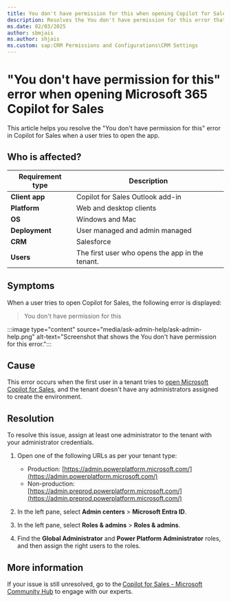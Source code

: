 ```yaml
---
title: You don't have permission for this when opening Copilot for Sales
description: Resolves the You don't have permission for this error that occurs in Microsoft 365 Copilot for Sales when a user tries to open the app.
ms.date: 02/03/2025
author: sbmjais
ms.author: shjais
ms.custom: sap:CRM Permissions and Configurations\CRM Settings
---
```


# "You don't have permission for this" error when opening Microsoft 365 Copilot for Sales

This article helps you resolve the "You don't have permission for this" error in Copilot for Sales when a user tries to open the app.

## Who is affected?

| Requirement type |Description  |
|---------|---------|
|**Client app**     |  Copilot for Sales Outlook add-in        |
|**Platform**     | Web and desktop clients         |
|**OS**     | Windows and Mac         |
|**Deployment**     | User managed and admin managed       |
|**CRM**     | Salesforce       |
|**Users**     | The first user who opens the app in the tenant.      |

## Symptoms

When a user tries to open Copilot for Sales, the following error is displayed:

> You don't have permission for this

:::image type="content" source="media/ask-admin-help/ask-admin-help.png" alt-text="Screenshot that shows the You don't have permission for this error.":::

## Cause

This error occurs when the first user in a tenant tries to [open Microsoft Copilot for Sales](/microsoft-sales-copilot/open-app), and the tenant doesn't have any administrators assigned to create the environment.

## Resolution

To resolve this issue, assign at least one administrator to the tenant with your administrator credentials.

1. Open one of the following URLs as per your tenant type:

    - Production: [https://admin.powerplatform.microsoft.com/](https://admin.powerplatform.microsoft.com/)
    - Non-production: [https://admin.preprod.powerplatform.microsoft.com/](https://admin.preprod.powerplatform.microsoft.com/)

1. In the left pane, select **Admin centers** > **Microsoft Entra ID**.
1. In the left pane, select **Roles & admins** > **Roles & admins**.
1. Find the **Global Administrator** and **Power Platform Administrator** roles, and then assign the right users to the roles.

## More information

If your issue is still unresolved, go to the [Copilot for Sales - Microsoft Community Hub](https://techcommunity.microsoft.com/t5/viva-sales/bd-p/VivaSales) to engage with our experts.
